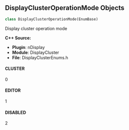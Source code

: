 ## DisplayClusterOperationMode Objects

```python
class DisplayClusterOperationMode(EnumBase)
```

Display cluster operation mode

**C++ Source:**

- **Plugin**: nDisplay
- **Module**: DisplayCluster
- **File**: DisplayClusterEnums.h

<a id="unreal.DisplayClusterOperationMode.CLUSTER"></a>

#### CLUSTER

0

<a id="unreal.DisplayClusterOperationMode.EDITOR"></a>

#### EDITOR

1

<a id="unreal.DisplayClusterOperationMode.DISABLED"></a>

#### DISABLED

2

<a id="unreal.DisplayClusterNodeRole"></a>
